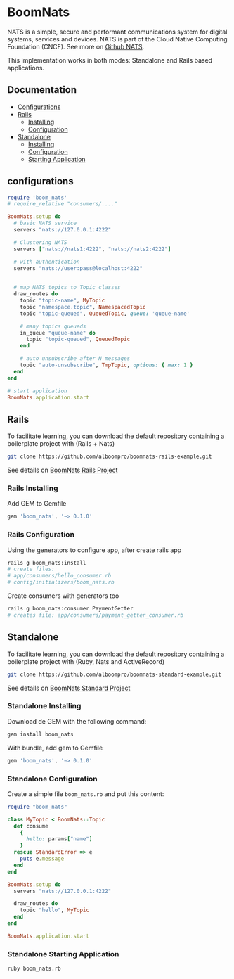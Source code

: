 # BoomNats

NATS is a simple, secure and performant communications system for digital systems, services and devices. NATS is part of the Cloud Native Computing Foundation (CNCF). See more on [Github NATS](https://github.com/nats-io/nats-server).

This implementation works in both modes: Standalone and Rails based applications.

## Documentation
- [Configurations](#configurations)
- [Rails](#rails)
  - [Installing](#rails-installing)
  - [Configuration](#rails-configuration)
- [Standalone](#standalone)
  - [Installing](#standalone-installing)
  - [Configuration](#standalone-configuration)
  - [Starting Application](#standalone-starting-application)
## configurations

```ruby
require 'boom_nats'
# require_relative "consumers/...."

BoomNats.setup do
  # basic NATS service
  servers "nats://127.0.0.1:4222"

  # Clustering NATS
  servers ["nats://nats1:4222", "nats://nats2:4222"]

  # with authentication
  servers "nats://user:pass@localhost:4222"
  

  # map NATS topics to Topic classes
  draw_routes do
    topic "topic-name", MyTopic
    topic "namespace.topic", NamespacedTopic
    topic "topic-queued", QueuedTopic, queue: 'queue-name'

    # many topics queueds
    in_queue "queue-name" do
      topic "topic-queued", QueuedTopic
    end

    # auto unsubscribe after N messages
    topic "auto-unsubscribe", TmpTopic, options: { max: 1 }
  end
end

# start application
BoomNats.application.start
```

## Rails

To facilitate learning, you can download the default repository containing a boilerplate project with (Rails + Nats)

```bash
git clone https://github.com/alboompro/boomnats-rails-example.git
```

See details on [BoomNats Rails Project](https://github.com/alboompro/boomnats-rails-example)

### Rails Installing

Add GEM to Gemfile

```ruby
gem 'boom_nats', '~> 0.1.0'
```

### Rails Configuration

Using the generators to configure app, after create rails app

```bash
rails g boom_nats:install
# create files:
# app/consumers/hello_consumer.rb
# config/initializers/boom_nats.rb
```

Create consumers with generators too

```bash
rails g boom_nats:consumer PaymentGetter
# creates file: app/consumers/payment_getter_consumer.rb
```


## Standalone

To facilitate learning, you can download the default repository containing a boilerplate project with (Ruby, Nats and ActiveRecord)

```bash
git clone https://github.com/alboompro/boomnats-standard-example.git
```

See details on [BoomNats Standard Project](https://github.com/alboompro/boomnats-standard-example)

### Standalone Installing

Download de GEM with the following command:

```bash
gem install boom_nats
```

With bundle, add gem to Gemfile

```ruby
gem 'boom_nats', '~> 0.1.0'
```

### Standalone Configuration

Create a simple file `boom_nats.rb` and put this content:

```ruby
require "boom_nats"

class MyTopic < BoomNats::Topic
  def consume
    {
      hello: params["name"]
    }
  rescue StandardError => e
    puts e.message
  end
end

BoomNats.setup do
  servers "nats://127.0.0.1:4222"

  draw_routes do
    topic "hello", MyTopic
  end
end

BoomNats.application.start
```

### Standalone Starting Application

```bash
ruby boom_nats.rb
```
